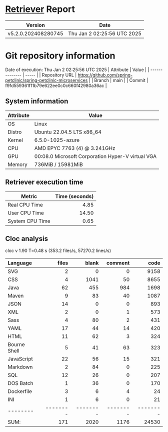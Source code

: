 # [Retriever](https://github.com/PalladioSimulator/Palladio-ReverseEngineering-Retriever) Report
| Version | Date |
| ------- | ---- |
| v5.2.0.202408280745 | Thu Jan  2 02:25:56 UTC 2025 |

# Git repository information
Date of execution: Thu Jan  2 02:25:56 UTC 2025
|    Attribute   | Value |
| -------------- | ----- |
| Repository URL | https://github.com/spring-petclinic/spring-petclinic-microservices |
| Branch         | main |
| Commit         | f9fd559361f11b79e622ee0c0c660f42980a36ac |


## System information
| Attribute | Value |
| --------- | ----- |
| OS | Linux  |
| Distro | Ubuntu 22.04.5 LTS x86_64  |
| Kernel | 6.5.0-1025-azure  |
| CPU | AMD EPYC 7763 (4) @ 3.241GHz  |
| GPU | 00:08.0 Microsoft Corporation Hyper-V virtual VGA  |
| Memory | 736MiB / 15981MiB  |

## Retriever execution time
| Metric | Time (seconds) |
| --- | ---: |
| Real CPU Time | 4.85 |
| User CPU Time | 14.50 |
| System CPU Time | 0.65 |
<!--
Explainations:
- __Real CPU Time__: actual time the command has run (can be less than total time spent in user and system mode for multi-threaded processes)
- __User CPU Time__: time the command has spent running in user mode
- __System CPU Time__: time the command has spent running in system or kernel mode
-->

## Cloc analysis
cloc v 1.90  T=0.48 s (353.2 files/s, 57270.2 lines/s)

Language|files|blank|comment|code
:-------|-------:|-------:|-------:|-------:
SVG|2|0|0|9158
CSS|4|1041|50|8655
Java|62|455|984|1698
Maven|9|83|40|1087
JSON|14|0|0|893
XML|2|0|1|573
Sass|4|80|2|431
YAML|17|44|14|420
HTML|11|62|3|324
Bourne Shell|5|41|63|323
JavaScript|22|56|15|321
Markdown|2|84|0|225
SQL|12|26|0|207
DOS Batch|1|36|0|170
Dockerfile|3|6|4|24
INI|1|6|0|21
--------|--------|--------|--------|--------
SUM:|171|2020|1176|24530
